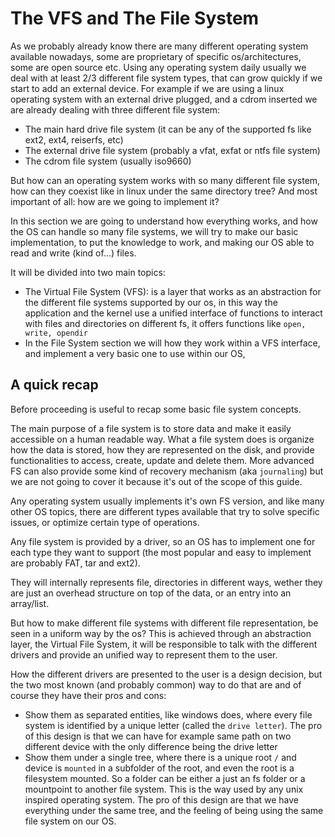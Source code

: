 # The VFS and The File System

As we probably already know there are many different operating system available nowadays, some are proprietary of specific os/architectures, some are open source etc. Using any operating system daily usually we deal with at least 2/3 different file system types, that can grow quickly if we start to add an external device. For example if we are using a linux operating system with an external drive plugged, and a cdrom inserted we are already dealing with three different file system: 

* The main hard drive file system (it can be any of the supported fs like ext2, ext4, reiserfs, etc) 
* The external drive file system (probably a vfat, exfat or ntfs file system)
* The cdrom file system (usually iso9660)

But how can an operating system works with so many different file system, how can they coexist like in linux under the same directory tree? And most important of all: how are we going to implement it?

In this section we are going to understand how everything works, and how the OS can handle so many file systems, we will try to make our basic implementation, to put the knowledge to work, and making our OS able to read and write (kind of...) files. 

It will be divided into two main topics: 

* The Virtual File System (VFS): is a layer that works as an abstraction for the different file systems supported by our os, in this way the application and the kernel use a unified interface of functions to interact with files and directories on different fs, it offers functions like `open, write, opendir`
* In the File System section we will how they work within a VFS interface, and implement a very basic one to use within our OS,

## A quick recap

Before proceeding is useful to recap some basic file system concepts.

The main purpose of a file system is to store data and make it easily accessible on a human readable way. What a file system does is organize how the data is stored, how they are represented on the disk, and provide functionalities to access, create, update and delete them. More advanced FS can also provide some kind of recovery mechanism (aka `journaling`) but we are not going to cover it because it's out of the scope of this guide. 

Any operating system usually implements it's own FS version, and like many other OS topics, there are different types available that try to solve specific issues, or optimize certain type of operations. 

Any file system is provided by a driver, so an OS has to implement one for each type they want to support (the most popular and easy to implement are probably FAT, tar and ext2).

They will internally represents file, directories in different ways, wether they are just an overhead structure on top of the data, or an entry into an array/list. 

But how to make different file systems with different file representation, be seen in a uniform way by the os? This is achieved through an abstraction layer, the Virtual File System, it will be responsible to talk with the different drivers and provide an unified way to represent them to the user. 

How the different drivers are presented to the user is a design decision, but the two most known (and probably common) way to do that are and of course they have their pros and cons:

* Show them as separated entities, like windows does, where every file system is identified by a unique letter (called the `drive letter`). The pro of this design is that we can have for example same path on two different device with the only difference being the drive letter
* Show them under a single tree, where there is a unique root `/` and device is `mounted` in a subfolder of the root, and even the root is a filesystem mounted. So a folder can be either a just an fs folder or a mountpoint to another file system.  This is the way used by any unix inspired operating system. The pro of this design are that we have everything under the same tree, and the feeling of being using the same file system on our OS.
